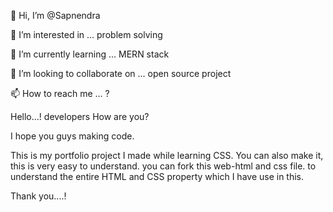 👋 Hi, I’m @Sapnendra

👀 I’m interested in ... problem solving

🌱 I’m currently learning ... MERN stack

💞️ I’m looking to collaborate on ... open source project

📫 How to reach me ... ?

Hello...! developers
How are you?

I hope you guys making code.

This is my portfolio project I made while learning CSS.
You can also make it, this is very easy to understand.
you can fork this web-html and css file.
to understand the entire HTML and CSS property which I have use in this.

Thank you....!